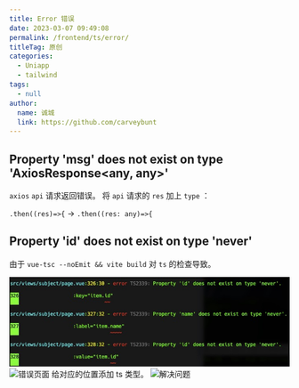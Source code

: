 ```yaml
---
title: Error 错误
date: 2023-03-07 09:49:08
permalink: /frontend/ts/error/
titleTag: 原创
categories: 
  - Uniapp
  - tailwind
tags: 
  - null
author: 
  name: 诚城
  link: https://github.com/carveybunt
---
```


## Property 'msg' does not exist on type 'AxiosResponse<any, any>'

`axios` `api` 请求返回错误。
将 `api` 请求的 `res` 加上 `type` ：

`.then((res)=>{` -> `.then((res: any)=>{`

## Property 'id' does not exist on type 'never'

由于 `vue-tsc --noEmit && vite build` 对 `ts` 的检查导致。

![报错显示](./../.vuepress/public/img/error/error1.jpeg)
![错误页面](./../.vuepress/public/img/error1-1.jpeg)
给对应的位置添加 ts 类型。
![解决问题](./../.vuepress/public/img/fix1.png)
